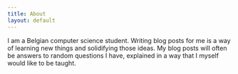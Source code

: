 ```yaml
---
title: About
layout: default
---
```


I am a Belgian computer science student. Writing blog posts for me is a way of learning new things and solidifying those ideas. My blog posts will often be answers to random questions I have, explained in a way that I myself would like to be taught. 



